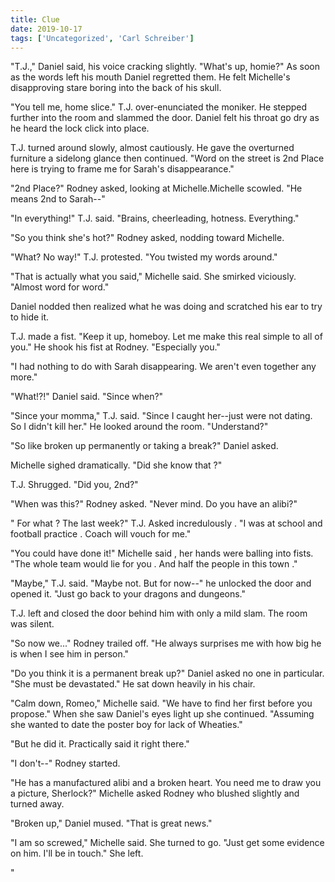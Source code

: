 ```yaml
---
title: Clue
date: 2019-10-17
tags: ['Uncategorized', 'Carl Schreiber']
---
```


"T.J.," Daniel said, his voice cracking slightly.  "What's up, homie?"  As soon as the words left his mouth Daniel regretted them.  He felt Michelle's disapproving stare boring into the back of his skull.

"You tell me, home slice."  T.J. over-enunciated the moniker.  He stepped further into the room and slammed the door.  Daniel felt his throat go dry as he heard the lock click into place.

T.J. turned around slowly, almost cautiously.  He gave the overturned furniture a sidelong glance then continued.  "Word on the street is 2nd Place here is trying to frame me for Sarah's disappearance."

"2nd Place?" Rodney asked, looking at Michelle.Michelle scowled.  "He means 2nd to Sarah--"

"In everything!" T.J. said.  "Brains, cheerleading, hotness.  Everything."

"So you think she's hot?" Rodney asked, nodding toward Michelle.

"What?  No way!" T.J. protested.  "You twisted my words around."

"That is actually what you said," Michelle said.  She smirked viciously.  "Almost word for word."

Daniel nodded then realized what he was doing and scratched his ear to try to hide it.

T.J. made a fist.  "Keep it up, homeboy.  Let me make this real simple to all of you."  He shook his fist at Rodney.  "Especially you."

"I had nothing to do with Sarah disappearing.  We aren't even together any more."

"What!?!" Daniel said.  "Since when?"

"Since your momma," T.J. said.  "Since I caught her--just were not dating.  So I didn't kill her."  He looked around the room.  "Understand?"

"So like broken up permanently or taking a break?" Daniel asked.

Michelle sighed dramatically.  "Did she know that ?"

T.J. Shrugged.  "Did you, 2nd?"

"When was this?" Rodney asked.  "Never mind.  Do you have an alibi?"

" For what ?  The last week?" T.J. Asked incredulously .  "I was at school and football practice .  Coach will vouch for me."

"You could have done it!"  Michelle said , her hands were balling into fists.  "The whole team would lie for you .  And half the people in this town ."

"Maybe," T.J. said.  "Maybe not.  But for now--" he unlocked the door and opened it.  "Just go back to your dragons and dungeons."

T.J. left and closed the door behind him with only a mild slam.  The room was silent.

"So now we..." Rodney trailed off.  "He always surprises me with how big he is when I see him in person."

"Do you think it is a permanent break up?" Daniel asked no one in particular.  "She must be devastated."  He sat down heavily in his chair.

"Calm down, Romeo," Michelle said.  "We have to find her first before you propose."  When she saw Daniel's eyes light up she continued.  "Assuming she wanted to date the poster boy for lack of Wheaties."

"But he did it. Practically said it right there."

"I don't--" Rodney started.

"He has a manufactured alibi and a broken heart.  You need me to draw you a picture, Sherlock?" Michelle asked Rodney who blushed slightly and turned away.

"Broken up," Daniel mused. "That is great news."

"I am so screwed," Michelle said.  She turned to go.  "Just get some evidence on him.  I'll be in touch."  She left.

"

